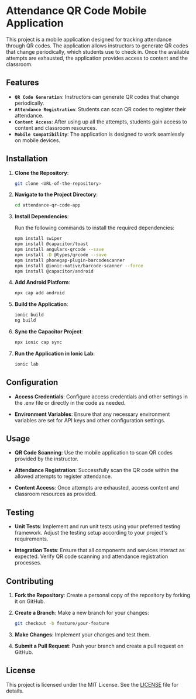 # Attendance QR Code Mobile Application

This project is a mobile application designed for tracking attendance through QR codes. The application allows instructors to generate QR codes that change periodically, which students use to check in. Once the available attempts are exhausted, the application provides access to content and the classroom.

## Features

- **`QR Code Generation`**: Instructors can generate QR codes that change periodically.
- **`Attendance Registration`**: Students can scan QR codes to register their attendance.
- **`Content Access`**: After using up all the attempts, students gain access to content and classroom resources.
- **`Mobile Compatibility`**: The application is designed to work seamlessly on mobile devices.

## Installation

1. **Clone the Repository**:

    ```bash
    git clone <URL-of-the-repository>
    ```

2. **Navigate to the Project Directory**:

    ```bash
    cd attendance-qr-code-app
    ```

3. **Install Dependencies**:

    Run the following commands to install the required dependencies:

    ```bash
    npm install swiper
    npm install @capacitor/toast
    npm install angularx-qrcode --save
    npm install -D @types/qrcode --save
    npm install phonegap-plugin-barcodescanner
    npm install @ionic-native/barcode-scanner --force
    npm install @capacitor/android
    ```

4. **Add Android Platform**:

    ```bash
    npx cap add android
    ```
    
5. **Build the Application**:

    ```bash
    ionic build
    ng build 
    ```
    
6. **Sync the Capacitor Project**:

    ```bash
    npx ionic cap sync
    ```

7. **Run the Application in Ionic Lab**:

    ```bash
    ionic lab
    ```
    
## Configuration

- **Access Credentials**: Configure access credentials and other settings in the .env file or directly in the code as needed.

- **Environment Variables**: Ensure that any necessary environment variables are set for API keys and other configuration settings.

## Usage

- **QR Code Scanning**: Use the mobile application to scan QR codes provided by the instructor.
  
- **Attendance Registration**: Successfully scan the QR code within the allowed attempts to register attendance.
  
- **Content Access**: Once attempts are exhausted, access content and classroom resources as provided.

## Testing

- **Unit Tests**: Implement and run unit tests using your preferred testing framework. Adjust the testing setup according to your project's requirements.

- **Integration Tests**: Ensure that all components and services interact as expected. Verify QR code scanning and attendance registration processes.

## Contributing

1. **Fork the Repository**: Create a personal copy of the repository by forking it on GitHub.
2. **Create a Branch**: Make a new branch for your changes:

    ```bash
    git checkout -b feature/your-feature
    ```

3. **Make Changes**: Implement your changes and test them.
4. **Submit a Pull Request**: Push your branch and create a pull request on GitHub.

## License

This project is licensed under the MIT License. See the [LICENSE](LICENSE) file for details.
